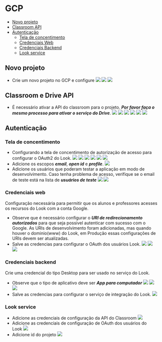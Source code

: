 # GCP
- [Novo projeto](#novo-projeto)
- [Classroom API](#classroom-api)
- [Autenticação](#autenticação)
    - [Tela de concentimento](#tela-de-concentimento)
    - [Credenciais Web](#credenciais-web)
    - [Credenciais Backend](#credenciais-backend)
    - [Look service](#look-service)
## Novo projeto
- Crie um novo projeto no GCP e configure
![](screenshot/gcp/01.png)
![](screenshot/gcp/02.png)
![](screenshot/gcp/03.png)

## Classroom e Drive API
- É necessário ativar a API do classroom para o projeto. ***Por favor faça o mesmo processo para ativar o serviço do Drive***.
![](screenshot/gcp/04.png)
![](screenshot/gcp/05.png)
![](screenshot/gcp/06.png)
![](screenshot/gcp/07.png)
![](screenshot/gcp/08.png)
![](screenshot/gcp/09.png)
## Autenticação
### Tela de concentimento
- Configurando a tela de concentimento de autorização de acesso para configurar o OAuth2 do Look.
![](screenshot/gcp/11.png)
![](screenshot/gcp/12.png)
![](screenshot/gcp/13.png)
![](screenshot/gcp/14.png)
![](screenshot/gcp/15.png)
![](screenshot/gcp/16.png)
- Adicione os escopos ***email***, ***open id*** e ***profile***.
![](screenshot/gcp/17.png)
- Adicione os usuários que poderam testar a aplicação em modo de desenvolvimento. Caso tenha problema de acesso, verifique se o email de teste está na lista de ***usuários de teste***
![](screenshot/gcp/18.png)
![](screenshot/gcp/19.png)
### Credenciais web
Configuração necessária para permitir que os alunos e professores acesses os recursos do Look com a conta Google.
- Observe que é necessário configurar o ***URI de redirecionamento autorizados*** para que seja possivel autenticar com sucesso com o Google. As URIs de desenvolvimento foram adicionadas, mas quando houver o dominio(www) do Look, em Produção essas configurações de URIs devem ser atualizadas.
- Salve as credencias para configurar o OAuth dos usuários Look.
![](screenshot/gcp/11.png)
![](screenshot/gcp/12.png)
![](screenshot/gcp/20.png)
### Credenciais backend
Crie uma credencial do tipo Desktop para ser usado no serviço do Look.
- Observe que o tipo de aplicativo deve ser ***App para computador***
![](screenshot/gcp/11.png)
![](screenshot/gcp/12.png)
![](screenshot/gcp/22.png)
- Salve as credencias para configurar o serviço de integração do Look.
![](screenshot/gcp/23.png)
### Look service
- Adicione as credenciais de configuração da API do Classroom
![](screenshot/gcp/24.png)
- Adicione as credenciais de configuração de OAuth dos usuários do Look
![](screenshot/gcp/25.png)
- Adicione id do projeto 
![](screenshot/gcp/26.png)